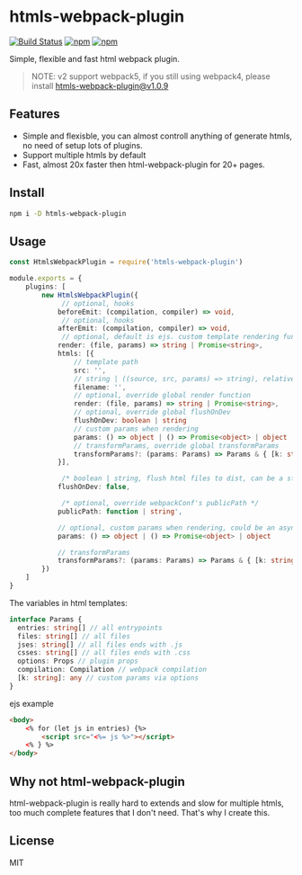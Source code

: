 # htmls-webpack-plugin

[![Build Status](https://travis-ci.org/zaaack/htmls-webpack-plugin.svg?branch=master)](https://travis-ci.org/zaaack/htmls-webpack-plugin) [![npm](https://img.shields.io/npm/v/htmls-webpack-plugin.svg)](https://www.npmjs.com/package/htmls-webpack-plugin) [![npm](https://img.shields.io/npm/dm/htmls-webpack-plugin.svg)](https://www.npmjs.com/package/htmls-webpack-plugin)

Simple, flexible and fast html webpack plugin.

> NOTE: v2 support webpack5, if you still using webpack4, please install htmls-webpack-plugin@v1.0.9

## Features

- Simple and flexisble, you can almost controll anything of generate htmls, no need of setup lots of plugins.
- Support multiple htmls by default
- Fast, almost 20x faster then html-webpack-plugin for 20+ pages.

## Install

```sh
npm i -D htmls-webpack-plugin
```

## Usage


```ts
const HtmlsWebpackPlugin = require('htmls-webpack-plugin')

module.exports = {
    plugins: [
        new HtmlsWebpackPlugin({
             // optional, hooks
            beforeEmit: (compilation, compiler) => void,
             // optional, hooks
            afterEmit: (compilation, compiler) => void,
             // optional, default is ejs. custom template rendering function, support async rendering,
            render: (file, params) => string | Promise<string>,
            htmls: [{
                // template path
                src: '',
                // string | ((source, src, params) => string), relative to output path, can be a function to be generated via context
                filename: '',
                // optional, override global render function
                render: (file, params) => string | Promise<string>,
                // optional, override global flushOnDev
                flushOnDev: boolean | string
                // custom params when rendering
                params: () => object | () => Promise<object> | object
                // transformParams, override global transformParams
                transformParams?: (params: Params) => Params & { [k: string]: any }
            }],

             /* boolean | string, flush html files to dist, can be a string file path, useful for debug or devServer. */
            flushOnDev: false,

             /* optional, override webpackConf's publicPath */
            publicPath: function | string',

            // optional, custom params when rendering, could be an async function
            params: () => object | () => Promise<object> | object

            // transformParams
            transformParams?: (params: Params) => Params & { [k: string]: any }
        })
    ]
}

```

The variables in html templates:

```ts
interface Params {
  entries: string[] // all entrypoints
  files: string[] // all files
  jses: string[] // all files ends with .js
  csses: string[] // all files ends with .css
  options: Props // plugin props
  compilation: Compilation // webpack compilation
  [k: string]: any // custom params via options
}
```

ejs example

```html
<body>
    <% for (let js in entries) {%>
        <script src="<%= js %>"></script>
    <% } %>
</body>
```

## Why not html-webpack-plugin

html-webpack-plugin is really hard to extends and slow for multiple htmls, too much complete features that I don't need. That's why I create this.

## License

MIT
